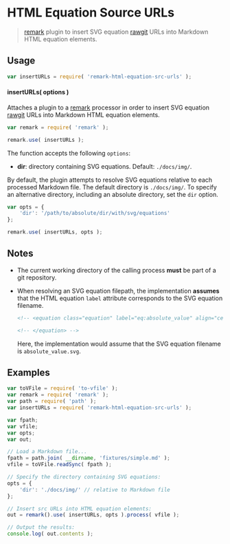 HTML Equation Source URLs
===

> [remark][remark] plugin to insert SVG equation [rawgit][rawgit] URLs into Markdown HTML equation elements.


<!-- <usage> -->

## Usage

``` javascript
var insertURLs = require( 'remark-html-equation-src-urls' );
```

#### insertURLs( options )

Attaches a plugin to a [remark][remark] processor in order to insert SVG equation [rawgit][rawgit] URLs into Markdown HTML equation elements.

``` javascript
var remark = require( 'remark' );

remark.use( insertURLs );
```

The function accepts the following `options`:

* __dir__: directory containing SVG equations. Default: `./docs/img/`.

By default, the plugin attempts to resolve SVG equations relative to each processed Markdown file. The default directory is `./docs/img/`. To specify an alternative directory, including an absolute directory, set the `dir` option.

``` javascript
var opts = {
    'dir': '/path/to/absolute/dir/with/svg/equations'
};

remark.use( insertURLs, opts );
```

<!-- </usage> -->


<!-- <notes> -->

## Notes

* The current working directory of the calling process __must__ be part of a git repository.

* When resolving an SVG equation filepath, the implementation __assumes__ that the HTML equation `label` attribute corresponds to the SVG equation filename.

  ``` html
  <!-- <equation class="equation" label="eq:absolute_value" align="center" raw="|x| = \begin{cases} x & \textrm{if}\ x \geq 0 \\ -x & \textrm{if}\ x < 0\end{cases}" alt="Absolute value"> -->

  <!-- </equation> -->
  ```

  Here, the implementation would assume that the SVG equation filename is `absolute_value.svg`.

<!-- </notes> -->


<!-- <examples> -->

## Examples

``` javascript
var toVFile = require( 'to-vfile' );
var remark = require( 'remark' );
var path = require( 'path' );
var insertURLs = require( 'remark-html-equation-src-urls' );

var fpath;
var vfile;
var opts;
var out;

// Load a Markdown file...
fpath = path.join( __dirname, 'fixtures/simple.md' );
vfile = toVFile.readSync( fpath );

// Specify the directory containing SVG equations:
opts = {
    'dir': './docs/img/' // relative to Markdown file
};

// Insert src URLs into HTML equation elements:
out = remark().use( insertURLs, opts ).process( vfile );

// Output the results:
console.log( out.contents );
```

<!-- </examples> -->


<!-- <links> -->

[remark]: https://github.com/wooorm/remark
[rawgit]: https://rawgit.com/

<!-- </links> -->
